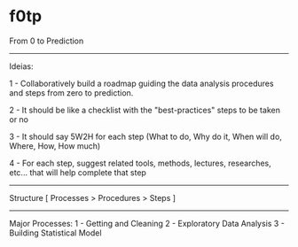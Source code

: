# f0tp
From 0 to Prediction

--------------------------------------------------------------------------------------------
Ideias: 

1 - Collaboratively build a roadmap guiding the data analysis procedures and steps from zero to prediction.

2 - It should be like a checklist with the "best-practices" steps to be taken or no

3 - It should say 5W2H for each step (What to do, Why do it, When will do, Where, How, How much)

4 - For each step, suggest related tools, methods, lectures, researches, etc... that will help complete that step

--------------------------------------------------------------------------------------------

Structure [ Processes > Procedures > Steps ]

--------------------------------------------------------------------------------------------
Major Processes:
1 - Getting and Cleaning
2 - Exploratory Data Analysis
3 - Building Statistical Model



